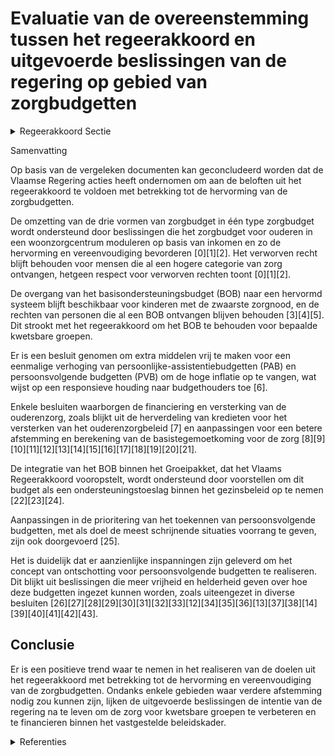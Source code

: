 # Evaluatie van de overeenstemming tussen het regeerakkoord en uitgevoerde beslissingen van de regering op gebied van zorgbudgetten

<details>
        <summary>Regeerakkoord Sectie </summary>
        <p>1.2.4.1 Pijler 1 tot en met 3: de zorgbudgetten De drie vormen van zorgbudget worden hervormd tot 1 type zorgbudget met 1 uniek inschalingsinstrument (BelRAI). Er wordt daarbij respect opgebracht voor verworven rechten. Met deze hervorming verdwijnt het concept van basisondersteuningsbudget (BOB) behalve voor de kinderen die recht hebben op dit budget ten gevolge van de zwaarste inschaling in de zorgtoeslag uit het groeipakket. We zetten daarbij in op extra middelen o.a. voor de persoonsvol-gende budgetten. We moeten de middelen prioritair inzetten op ondersteuning. Door de ontschotting zullen deze persoons-volgende budgetten ook inzetbaar zijn in voorzieningen buiten het VAPH als de inschaling hiertoe toegang opent. We vereenvoudigen en versterken het zorgbudget ouderen met het oog op een betere betaalbaarheid van het woonzorg-centrum, waarbij we de aanrekening van (on)roerende goederen in het inkomens-onderzoek herzien naar marktconforme tarieven om zo het onrechtvaardig verschil weg te werken tussen de oudere die zijn woning heeft verkocht en de oudere die zijn woning verhuurt. Voor de bewoners van een WZC wordt het zorgbudget enkel gemoduleerd op basis van het inkomen. Zo maken we het eenvoudiger en verhogen we de betaal-baarheid van het WZC. </p>
        </details> 

Samenvatting

Op basis van de vergeleken documenten kan geconcludeerd worden dat de Vlaamse Regering acties heeft ondernomen om aan de beloften uit het regeerakkoord te voldoen met betrekking tot de hervorming van de zorgbudgetten.

De omzetting van de drie vormen van zorgbudget in één type zorgbudget wordt ondersteund door beslissingen die het zorgbudget voor ouderen in een woonzorgcentrum moduleren op basis van inkomen en zo de hervorming en vereenvoudiging bevorderen \[0\]\[1\]\[2\]. Het verworven recht blijft behouden voor mensen die al een hogere categorie van zorg ontvangen, hetgeen respect voor verworven rechten toont \[0\]\[1\]\[2\].

De overgang van het basisondersteuningsbudget (BOB) naar een hervormd systeem blijft beschikbaar voor kinderen met de zwaarste zorgnood, en de rechten van personen die al een BOB ontvangen blijven behouden \[3\]\[4\]\[5\]. Dit strookt met het regeerakkoord om het BOB te behouden voor bepaalde kwetsbare groepen.

Er is een besluit genomen om extra middelen vrij te maken voor een eenmalige verhoging van persoonlijke-assistentiebudgetten (PAB) en persoonsvolgende budgetten (PVB) om de hoge inflatie op te vangen, wat wijst op een responsieve houding naar budgethouders toe \[6\].

Enkele besluiten waarborgen de financiering en versterking van de ouderenzorg, zoals blijkt uit de herverdeling van kredieten voor het versterken van het ouderenzorgbeleid \[7\] en aanpassingen voor een betere afstemming en berekening van de basistegemoetkoming voor de zorg \[8\]\[9\]\[10\]\[11\]\[12\]\[13\]\[14\]\[15\]\[16\]\[17\]\[18\]\[19\]\[20\]\[21\].

De integratie van het BOB binnen het Groeipakket, dat het Vlaams Regeerakkoord vooropstelt, wordt ondersteund door voorstellen om dit budget als een ondersteuningstoeslag binnen het gezinsbeleid op te nemen \[22\]\[23\]\[24\].

Aanpassingen in de prioritering van het toekennen van persoonsvolgende budgetten, met als doel de meest schrijnende situaties voorrang te geven, zijn ook doorgevoerd \[25\].

Het is duidelijk dat er aanzienlijke inspanningen zijn geleverd om het concept van ontschotting voor persoonsvolgende budgetten te realiseren. Dit blijkt uit beslissingen die meer vrijheid en helderheid geven over hoe deze budgetten ingezet kunnen worden, zoals uiteengezet in diverse besluiten \[26\]\[27\]\[28\]\[29\]\[30\]\[31\]\[32\]\[33\]\[12\]\[34\]\[35\]\[36\]\[13\]\[37\]\[38\]\[14\]\[39\]\[40\]\[41\]\[42\]\[43\].

## Conclusie

Er is een positieve trend waar te nemen in het realiseren van de doelen uit het regeerakkoord met betrekking tot de hervorming en vereenvoudiging van de zorgbudgetten. Ondanks enkele gebieden waar verdere afstemming nodig zou kunnen zijn, lijken de uitgevoerde beslissingen de intentie van de regering na te leven om de zorg voor kwetsbare groepen te verbeteren en te financieren binnen het vastgestelde beleidskader.

<details>
        <summary> Referenties</summary>
        **[\[0\]](https://beslissingenvlaamseregering.vlaanderen.be/?search=Zorgbudget%20voor%20ouderen%20met%20een%20zorgnood%20in%20een%20woonzorgcentrum%3A%20wijzigingsbesluit&dateOption=select&startDate=2023-02-03T09%3A00%3A00Z&endDate=2023-02-03T09%3A00%3A00Z)** : **(2023-02-03)** Zorgbudget voor ouderen met een zorgnood in een woonzorgcentrum: wijzigingsbesluit 

**[\[1\]](https://beslissingenvlaamseregering.vlaanderen.be/?search=Zorgbudget%20voor%20ouderen%20met%20een%20zorgnood%20in%20een%20woonzorgcentrum%3A%20wijzigingsbesluit&dateOption=select&startDate=2023-03-24T09%3A00%3A00Z&endDate=2023-03-24T09%3A00%3A00Z)** : **(2023-03-24)** Zorgbudget voor ouderen met een zorgnood in een woonzorgcentrum: wijzigingsbesluit 

**[\[2\]](https://beslissingenvlaamseregering.vlaanderen.be/?search=Zorgbudget%20voor%20ouderen%20met%20een%20zorgnood&dateOption=select&startDate=2022-12-16T09%3A00%3A00Z&endDate=2022-12-16T09%3A00%3A00Z)** : **(2022-12-16)** Zorgbudget voor ouderen met een zorgnood 

**[\[3\]](https://beslissingenvlaamseregering.vlaanderen.be/?search=Vlaamse%20sociale%20bescherming%3A%20wijziging%20regeling%20basisondersteuningsbudget&dateOption=select&startDate=2020-09-25T08%3A00%3A00Z&endDate=2020-09-25T08%3A00%3A00Z)** : **(2020-09-25)** Vlaamse sociale bescherming: wijziging regeling basisondersteuningsbudget 

**[\[4\]](https://beslissingenvlaamseregering.vlaanderen.be/?search=Vlaamse%20sociale%20bescherming%3A%20wijzigingen%20met%20betrekking%20tot%20basisondersteuningsbudget&dateOption=select&startDate=2020-11-20T09%3A00%3A00Z&endDate=2020-11-20T09%3A00%3A00Z)** : **(2020-11-20)** Vlaamse sociale bescherming: wijzigingen met betrekking tot basisondersteuningsbudget 

**[\[5\]](https://beslissingenvlaamseregering.vlaanderen.be/?search=Vlaamse%20sociale%20bescherming%3A%20wijziging%20basisondersteuningsbudget&dateOption=select&startDate=2020-12-23T16%3A30%3A00Z&endDate=2020-12-23T16%3A30%3A00Z)** : **(2020-12-23)** Vlaamse sociale bescherming: wijziging basisondersteuningsbudget 

**[\[6\]](https://beslissingenvlaamseregering.vlaanderen.be/?search=E%C3%A9nmalige%20verhoging%20persoonlijke-assitentiebudgetten%20en%20persoonsvolgende%20budgetten%20voor%20personen%20met%20een%20handicap&dateOption=select&startDate=2022-11-25T11%3A00%3A00Z&endDate=2022-11-25T11%3A00%3A00Z)** : **(2022-11-25)** Eénmalige verhoging persoonlijke-assitentiebudgetten en persoonsvolgende budgetten voor personen met een handicap 

**[\[7\]](https://beslissingenvlaamseregering.vlaanderen.be/?search=Herverdeling%20provisioneel%20krediet%3A%20versterking%20ouderenzorgbeleid&dateOption=select&startDate=2023-12-22T09%3A00%3A00Z&endDate=2023-12-22T09%3A00%3A00Z)** : **(2023-12-22)** Herverdeling provisioneel krediet: versterking ouderenzorgbeleid 

**[\[8\]](https://beslissingenvlaamseregering.vlaanderen.be/?search=Wijzigingen%20berekening%20basistegemoetkoming%20zorg%20in%20woonzorgcentra%2C%20centra%20voor%20kortverblijf%20en%20centra%20voor%20dagverzorging&dateOption=select&startDate=2020-04-24T08%3A00%3A00Z&endDate=2020-04-24T08%3A00%3A00Z)** : **(2020-04-24)** Wijzigingen berekening basistegemoetkoming zorg in woonzorgcentra, centra voor kortverblijf en centra voor dagverzorging 

**[\[9\]](https://beslissingenvlaamseregering.vlaanderen.be/?search=Informatiseringstrajecten%20residenti%C3%ABle%20ouderenzorg%3A%20uitbetaling%20subsidieschijven&dateOption=select&startDate=2019-11-08T09%3A00%3A00Z&endDate=2019-11-08T09%3A00%3A00Z)** : **(2019-11-08)** Informatiseringstrajecten residentiële ouderenzorg: uitbetaling subsidieschijven 

**[\[10\]](https://beslissingenvlaamseregering.vlaanderen.be/?search=Aanpassing%20grenswaarden%20BelRAI%20Screener%3A%20wijzigingsbesluit&dateOption=select&startDate=2022-05-13T08%3A00%3A00Z&endDate=2022-05-13T08%3A00%3A00Z)** : **(2022-05-13)** Aanpassing grenswaarden BelRAI Screener: wijzigingsbesluit 

**[\[11\]](https://beslissingenvlaamseregering.vlaanderen.be/?search=Berekening%20financiering%20voorzieningen%20residenti%C3%ABle%20ouderenzorg%3A%20eCalcura&dateOption=select&startDate=2023-11-23T16%3A00%3A00Z&endDate=2023-11-23T16%3A00%3A00Z)** : **(2023-11-23)** Berekening financiering voorzieningen residentiële ouderenzorg: eCalcura 

**[\[12\]](https://beslissingenvlaamseregering.vlaanderen.be/?search=Experiment%20voor%20de%20gedeeltelijke%20terbeschikkingstelling%20van%20budgetten%20voor%20niet-rechtstreeks%20toegankelijke%20zorg%20en%20ondersteuning%20aan%20personen%20met%20een%20handicap%20in%20prioriteitengroep%20twee&dateOption=select&startDate=2022-07-15T08%3A00%3A00Z&endDate=2022-07-15T08%3A00%3A00Z)** : **(2022-07-15)** Experiment voor de gedeeltelijke terbeschikkingstelling van budgetten voor niet-rechtstreeks toegankelijke zorg en ondersteuning aan personen met een handicap in prioriteitengroep twee 

**[\[13\]](https://beslissingenvlaamseregering.vlaanderen.be/?search=Experiment%20voor%20de%20gedeeltelijke%20terbeschikkingstelling%20van%20budgetten%20voor%20niet-rechtstreeks%20toegankelijke%20zorg%20en%20ondersteuning%20aan%20personen%20met%20een%20handicap%20in%20prioriteitengroep%20twee&dateOption=select&startDate=2022-09-16T08%3A00%3A00Z&endDate=2022-09-16T08%3A00%3A00Z)** : **(2022-09-16)** Experiment voor de gedeeltelijke terbeschikkingstelling van budgetten voor niet-rechtstreeks toegankelijke zorg en ondersteuning aan personen met een handicap in prioriteitengroep twee 

**[\[14\]](https://beslissingenvlaamseregering.vlaanderen.be/?search=Berekening%20financiering%20voorzieningen%20residenti%C3%ABle%20ouderenzorg%3A%20e-Calcura&dateOption=select&startDate=2023-07-07T09%3A00%3A00Z&endDate=2023-07-07T09%3A00%3A00Z)** : **(2023-07-07)** Berekening financiering voorzieningen residentiële ouderenzorg: e-Calcura 

**[\[15\]](https://beslissingenvlaamseregering.vlaanderen.be/?search=Vaststelling%20investeringssubsidie%20en%20de%20bouwtechnische%20en%20bouwfysische%20normen%20woonzorgvoorzieningen&dateOption=select&startDate=2019-12-13T09%3A00%3A00Z&endDate=2019-12-13T09%3A00%3A00Z)** : **(2019-12-13)** Vaststelling investeringssubsidie en de bouwtechnische en bouwfysische normen woonzorgvoorzieningen 

**[\[16\]](https://beslissingenvlaamseregering.vlaanderen.be/?search=Kinderopvang%3A%20wijziging%20diverse%20regelingen%20over%20de%20basissubsidie%2C%20de%20gelijkschakeling%20subsidies%20inkomenstarief%20en%20de%20transitiesubsidie&dateOption=select&startDate=2023-01-13T09%3A00%3A00Z&endDate=2023-01-13T09%3A00%3A00Z)** : **(2023-01-13)** Kinderopvang: wijziging diverse regelingen over de basissubsidie, de gelijkschakeling subsidies inkomenstarief en de transitiesubsidie 

**[\[17\]](https://beslissingenvlaamseregering.vlaanderen.be/?search=Verhogen%20plafond%20en%20aanpassing%20betaalmomenten%20derde%20luik%20gezondheidsinstellingen&dateOption=select&startDate=2020-05-15T08%3A00%3A00Z&endDate=2020-05-15T08%3A00%3A00Z)** : **(2020-05-15)** Verhogen plafond en aanpassing betaalmomenten derde luik gezondheidsinstellingen 

**[\[18\]](https://beslissingenvlaamseregering.vlaanderen.be/?search=Subsidieregeling%20voor%20vergunde%20bijstandsorganisaties%20PVB%20en%20PAB%3A%20wijzigingsbesluit&dateOption=select&startDate=2021-04-23T08%3A00%3A00Z&endDate=2021-04-23T08%3A00%3A00Z)** : **(2021-04-23)** Subsidieregeling voor vergunde bijstandsorganisaties PVB en PAB: wijzigingsbesluit 

**[\[19\]](https://beslissingenvlaamseregering.vlaanderen.be/?search=Plan%20Vlaamse%20Veerkracht%3A%20Uitrol%20uitbreidingsbeleid%202021%20voor%20personen%20met%20een%20handicap%20met%20ondersteuningsnoden&dateOption=select&startDate=2021-07-16T06%3A00%3A00Z&endDate=2021-07-16T06%3A00%3A00Z)** : **(2021-07-16)** Plan Vlaamse Veerkracht: Uitrol uitbreidingsbeleid 2021 voor personen met een handicap met ondersteuningsnoden 

**[\[20\]](https://beslissingenvlaamseregering.vlaanderen.be/?search=Uitbreiding%20spoedprocedure%20aanvraag%20persoonsvolgend%20budget&dateOption=select&startDate=2023-12-22T09%3A00%3A00Z&endDate=2023-12-22T09%3A00%3A00Z)** : **(2023-12-22)** Uitbreiding spoedprocedure aanvraag persoonsvolgend budget 

**[\[21\]](https://beslissingenvlaamseregering.vlaanderen.be/?search=Vlaams%20intersectoraal%20akkoord%20%28VIA6%29%3A%20maatregelen%20kwaliteit%20ouderenzorg&dateOption=select&startDate=2021-06-25T08%3A00%3A00Z&endDate=2021-06-25T08%3A00%3A00Z)** : **(2021-06-25)** Vlaams intersectoraal akkoord (VIA6): maatregelen kwaliteit ouderenzorg 

**[\[22\]](https://beslissingenvlaamseregering.vlaanderen.be/?search=Wijziging%20decreet%20toelagen%20in%20het%20gezinsbeleid%3A%20Invoering%20ondersteuningstoeslag&dateOption=select&startDate=2021-07-09T08%3A00%3A00Z&endDate=2021-07-09T08%3A00%3A00Z)** : **(2021-07-09)** Wijziging decreet toelagen in het gezinsbeleid: Invoering ondersteuningstoeslag 

**[\[23\]](https://beslissingenvlaamseregering.vlaanderen.be/?search=Wijziging%20decreet%20toelagen%20in%20het%20gezinsbeleid%3A%20Invoering%20ondersteuningstoeslag&dateOption=select&startDate=2022-01-21T09%3A00%3A00Z&endDate=2022-01-21T09%3A00%3A00Z)** : **(2022-01-21)** Wijziging decreet toelagen in het gezinsbeleid: Invoering ondersteuningstoeslag 

**[\[24\]](https://beslissingenvlaamseregering.vlaanderen.be/?search=Wijziging%20decreet%20toelagen%20in%20het%20gezinsbeleid%3A%20Invoering%20ondersteuningstoeslag&dateOption=select&startDate=2022-04-22T08%3A00%3A00Z&endDate=2022-04-22T08%3A00%3A00Z)** : **(2022-04-22)** Wijziging decreet toelagen in het gezinsbeleid: Invoering ondersteuningstoeslag 

**[\[25\]](https://beslissingenvlaamseregering.vlaanderen.be/?search=Prioriteringscriteria%20persoonsvolgend%20budget%3A%20%27onhoudbaarheid%20situatie%27%20als%20doorslaggevend%20argument&dateOption=select&startDate=2020-07-17T08%3A00%3A00Z&endDate=2020-07-17T08%3A00%3A00Z)** : **(2020-07-17)** Prioriteringscriteria persoonsvolgend budget: 'onhoudbaarheid situatie' als doorslaggevend argument 

**[\[26\]](https://beslissingenvlaamseregering.vlaanderen.be/?search=Besluit%20besteding%20persoonsvolgend%20budget%3A%20wegwerken%20onduidelijkheden%20en%20inconsistenties&dateOption=select&startDate=2023-12-15T09%3A00%3A00Z&endDate=2023-12-15T09%3A00%3A00Z)** : **(2023-12-15)** Besluit besteding persoonsvolgend budget: wegwerken onduidelijkheden en inconsistenties 

**[\[27\]](https://beslissingenvlaamseregering.vlaanderen.be/?search=Eindejaarspremie%20voor%20PAB-%20en%20PVB-assistenten%20en%20begeleiders&dateOption=select&startDate=2020-10-23T08%3A00%3A00Z&endDate=2020-10-23T08%3A00%3A00Z)** : **(2020-10-23)** Eindejaarspremie voor PAB- en PVB-assistenten en begeleiders 

**[\[28\]](https://beslissingenvlaamseregering.vlaanderen.be/?search=Bestedingsmogelijkheden%20persoonlijke-assistentiebudget%20%28PAB%29%20minderjarige%20personen%20met%20een%20handicap%3A%20wijzigingsbesluit&dateOption=select&startDate=2022-06-24T08%3A00%3A00Z&endDate=2022-06-24T08%3A00%3A00Z)** : **(2022-06-24)** Bestedingsmogelijkheden persoonlijke-assistentiebudget (PAB) minderjarige personen met een handicap: wijzigingsbesluit 

**[\[29\]](https://beslissingenvlaamseregering.vlaanderen.be/?search=Eindejaarspremie%20voor%20PAB-%20en%20PVB-assistenten%20en%20begeleiders&dateOption=select&startDate=2020-12-11T09%3A00%3A00Z&endDate=2020-12-11T09%3A00%3A00Z)** : **(2020-12-11)** Eindejaarspremie voor PAB- en PVB-assistenten en begeleiders 

**[\[30\]](https://beslissingenvlaamseregering.vlaanderen.be/?search=Persoonlijke-assistentiebudget%20%28PAB%29%3A%20uitvoering%205de%20Vlaams%20Intersectoraal%20Akkoord%20en%20dossierbehandeling&dateOption=select&startDate=2020-09-18T08%3A00%3A00Z&endDate=2020-09-18T08%3A00%3A00Z)** : **(2020-09-18)** Persoonlijke-assistentiebudget (PAB): uitvoering 5de Vlaams Intersectoraal Akkoord en dossierbehandeling 

**[\[31\]](https://beslissingenvlaamseregering.vlaanderen.be/?search=Bestedingsmogelijkheden%20persoonlijke-assistentiebudget%20%28PAB%29%20minderjarige%20personen%20met%20een%20handicap&dateOption=select&startDate=2022-05-06T08%3A00%3A00Z&endDate=2022-05-06T08%3A00%3A00Z)** : **(2022-05-06)** Bestedingsmogelijkheden persoonlijke-assistentiebudget (PAB) minderjarige personen met een handicap 

**[\[32\]](https://beslissingenvlaamseregering.vlaanderen.be/?search=Persoonlijke-assistentiebudget%20%28PAB%29%3A%20uitvoering%205e%20Vlaams%20Intersectoraal%20Akkoord%20en%20dossierbehandeling&dateOption=select&startDate=2020-11-20T09%3A00%3A00Z&endDate=2020-11-20T09%3A00%3A00Z)** : **(2020-11-20)** Persoonlijke-assistentiebudget (PAB): uitvoering 5e Vlaams Intersectoraal Akkoord en dossierbehandeling 

**[\[33\]](https://beslissingenvlaamseregering.vlaanderen.be/?search=Voorwaarden%20toekenning%20persoonlijke-assistentiebudget%20aan%20personen%20met%20een%20handicap%3A%20wegwerken%20onduidelijkheden%20en%20inconsistenties&dateOption=select&startDate=2023-12-15T09%3A00%3A00Z&endDate=2023-12-15T09%3A00%3A00Z)** : **(2023-12-15)** Voorwaarden toekenning persoonlijke-assistentiebudget aan personen met een handicap: wegwerken onduidelijkheden en inconsistenties 

**[\[34\]](https://beslissingenvlaamseregering.vlaanderen.be/?search=Voorwaarden%20toekenning%20persoonlijke-assistentiebudget%20%28PAB%29%3A%20wijzigingsbesluit&dateOption=select&startDate=2021-11-19T09%3A00%3A00Z&endDate=2021-11-19T09%3A00%3A00Z)** : **(2021-11-19)** Voorwaarden toekenning persoonlijke-assistentiebudget (PAB): wijzigingsbesluit 

**[\[35\]](https://beslissingenvlaamseregering.vlaanderen.be/?search=Vereenvoudiging%20van%20de%20toeleidingsprocedure%20naar%20een%20persoonsvolgend%20budget&dateOption=select&startDate=2023-06-16T08%3A00%3A00Z&endDate=2023-06-16T08%3A00%3A00Z)** : **(2023-06-16)** Vereenvoudiging van de toeleidingsprocedure naar een persoonsvolgend budget 

**[\[36\]](https://beslissingenvlaamseregering.vlaanderen.be/?search=Subsidie%20opbouw%20en%20versterking%20boekhouding%20woonzorgcentra&dateOption=select&startDate=2023-12-22T09%3A00%3A00Z&endDate=2023-12-22T09%3A00%3A00Z)** : **(2023-12-22)** Subsidie opbouw en versterking boekhouding woonzorgcentra 

**[\[37\]](https://beslissingenvlaamseregering.vlaanderen.be/?search=Beheersing%20capaciteit%20centra%20voor%20dagverzorging%2C%20centra%20voor%20dagopvang%20en%20lokale%20dienstencentra&dateOption=select&startDate=2023-05-12T08%3A00%3A00Z&endDate=2023-05-12T08%3A00%3A00Z)** : **(2023-05-12)** Beheersing capaciteit centra voor dagverzorging, centra voor dagopvang en lokale dienstencentra 

**[\[38\]](https://beslissingenvlaamseregering.vlaanderen.be/?search=Verdeling%20middelen%20VAPH%20voor%20niet%20rechtstreeks%20toegankelijke%20zorg%20en%20ondersteuning%20voor%20het%20jaar%202021&dateOption=select&startDate=2021-03-19T09%3A00%3A00Z&endDate=2021-03-19T09%3A00%3A00Z)** : **(2021-03-19)** Verdeling middelen VAPH voor niet rechtstreeks toegankelijke zorg en ondersteuning voor het jaar 2021 

**[\[39\]](https://beslissingenvlaamseregering.vlaanderen.be/?search=Subsidieregeling%20voor%20vergunde%20bijstandsorganisaties%20PVB%20en%20PAB%3A%20wijzigingsbesluit&dateOption=select&startDate=2021-07-09T08%3A00%3A00Z&endDate=2021-07-09T08%3A00%3A00Z)** : **(2021-07-09)** Subsidieregeling voor vergunde bijstandsorganisaties PVB en PAB: wijzigingsbesluit 

**[\[40\]](https://beslissingenvlaamseregering.vlaanderen.be/?search=Verhogen%20plafond%20en%20aanpassing%20betaalmomenten%20derde%20luik%20gezondheidsinstellingen&dateOption=select&startDate=2020-06-26T08%3A00%3A00Z&endDate=2020-06-26T08%3A00%3A00Z)** : **(2020-06-26)** Verhogen plafond en aanpassing betaalmomenten derde luik gezondheidsinstellingen 

**[\[41\]](https://beslissingenvlaamseregering.vlaanderen.be/?search=Erkenningsvoorwaarden%20en%20financieringssysteem%20centra%20voor%20kortverblijf%20type%203%3A%20wijzigingsbesluit&dateOption=select&startDate=2023-08-31T08%3A00%3A00Z&endDate=2023-08-31T08%3A00%3A00Z)** : **(2023-08-31)** Erkenningsvoorwaarden en financieringssysteem centra voor kortverblijf type 3: wijzigingsbesluit 

**[\[42\]](https://beslissingenvlaamseregering.vlaanderen.be/?search=Wijziging%20uitvoeringsbesluit%20zesde%20Vlaams%20Intersectoraal%20Akkoord%20%28VIA%206%29%3A%20kwaliteitsbudget%20geregionaliseerde%20sectoren&dateOption=select&startDate=2021-12-10T09%3A00%3A00Z&endDate=2021-12-10T09%3A00%3A00Z)** : **(2021-12-10)** Wijziging uitvoeringsbesluit zesde Vlaams Intersectoraal Akkoord (VIA 6): kwaliteitsbudget geregionaliseerde sectoren 

**[\[43\]](https://beslissingenvlaamseregering.vlaanderen.be/?search=Erkenningsvoorwaarden%20en%20financieringssysteem%20centra%20voor%20kortverblijf%20type%203%3A%20wijzigingsbesluit&dateOption=select&startDate=2023-10-20T08%3A00%3A00Z&endDate=2023-10-20T08%3A00%3A00Z)** : **(2023-10-20)** Erkenningsvoorwaarden en financieringssysteem centra voor kortverblijf type 3: wijzigingsbesluit 
        </details> 

